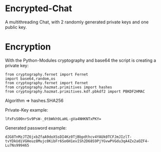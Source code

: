 # Encrypted-Chat

A multithreading Chat, with 2 randomly generated private keys and one public key.

# Encryption

With the Python-Modules cryptography and base64 the script is creating a private key:

    from cryptography.fernet import Fernet
    import base64,random,os
    from cryptography.fernet import Fernet
    from cryptography.hazmat.primitives import hashes
    from cryptography.hazmat.primitives.kdf.pbkdf2 import PBKDF2HMAC

Algorithm => hashes.SHA256

Private-Key example: 

    lFxFsS00nrSv9PsW-_0tbWkh9LaHL-gVa4NHKNTxPKY=
    
Generated password example:

    dJG8TnMzJTZ6jxbZfaA9doXSsDI4Kz0TjBbpdthcv4YAUk0TCFJmJIzlT-tvYDkUdiVGHeuz8Mujc0KibFr6So6H1evISh2D68S9PjYGvwPVGdu3qA4Zx2aOZF4-Lu7Ns999465
